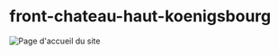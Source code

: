 # front-chateau-haut-koenigsbourg
![Page d'accueil du site](https://zupimages.net/up/23/08/l9g2.jpg)
